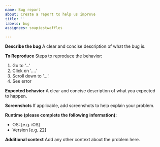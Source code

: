 ```yaml
---
name: Bug report
about: Create a report to help us improve
title: ''
labels: bug
assignees: soapiestwaffles

---
```


**Describe the bug**
A clear and concise description of what the bug is.

**To Reproduce**
Steps to reproduce the behavior:
1. Go to '...'
2. Click on '....'
3. Scroll down to '....'
4. See error

**Expected behavior**
A clear and concise description of what you expected to happen.

**Screenshots**
If applicable, add screenshots to help explain your problem.

**Runtime (please complete the following information):**
 - OS: [e.g. iOS]
 - Version [e.g. 22]

**Additional context**
Add any other context about the problem here.
